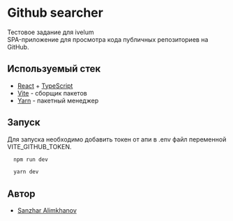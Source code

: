 # Github searcher

Тестовое задание для ivelum<br/>
SPA-приложение для просмотра кода публичных репозиториев на GitHub.<br/>

## Используемый стек

- [React](https://react.dev/) + [TypeScript](https://www.typescriptlang.org/)
- [Vite](https://vitejs.dev/) - сборщик пакетов
- [Yarn](https://classic.yarnpkg.com/) - пакетный менеджер

## Запуск

Для запуска необходимо добавить токен от апи в .env файл переменной VITE_GITHUB_TOKEN.
<br/>
```bash
  npm run dev

  yarn dev
```

## Автор

- [Sanzhar Alimkhanov](https://github.com/orlovssky)
